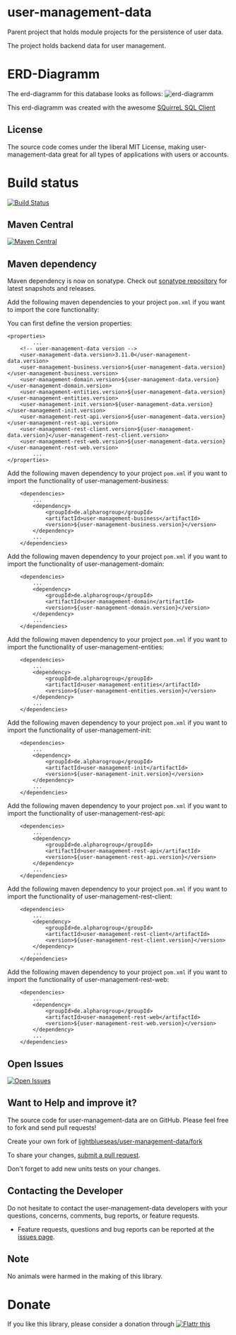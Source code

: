 # user-management-data

Parent project that holds module projects for the persistence of user data.

The project holds backend data for user management.

# ERD-Diagramm

The erd-diagramm for this database looks as follows: ![erd-diagramm](https://github.com/lightblueseas/user-management-data/blob/develop/user-init/src/main/resources/erd/erd-diagramm-users.png)

This erd-diagramm was created with the awesome [SQuirreL SQL Client](http://squirrel-sql.sourceforge.net/)

## License

The source code comes under the liberal MIT License, making user-management-data great for all types of applications with users or accounts.

# Build status
[![Build Status](https://travis-ci.org/lightblueseas/user-management-data.svg?branch=master)](https://travis-ci.org/lightblueseas/user-management-data)

## Maven Central

[![Maven Central](https://maven-badges.herokuapp.com/maven-central/de.alpharogroup/user-management-data/badge.svg)](https://maven-badges.herokuapp.com/maven-central/de.alpharogroup/user-management-data)

## Maven dependency

Maven dependency is now on sonatype.
Check out [sonatype repository](https://oss.sonatype.org/index.html#nexus-search;gav~de.alpharogroup~user-management-data~~~) for latest snapshots and releases.

Add the following maven dependencies to your project `pom.xml` if you want to import the core functionality:

You can first define the version properties:

	<properties>
			...
		<!-- user-management-data version -->
		<user-management-data.version>3.11.0</user-management-data.version>
		<user-management-business.version>${user-management-data.version}</user-management-business.version>
		<user-management-domain.version>${user-management-data.version}</user-management-domain.version>
		<user-management-entities.version>${user-management-data.version}</user-management-entities.version>
		<user-management-init.version>${user-management-data.version}</user-management-init.version>
		<user-management-rest-api.version>${user-management-data.version}</user-management-rest-api.version>
		<user-management-rest-client.version>${user-management-data.version}</user-management-rest-client.version>
		<user-management-rest-web.version>${user-management-data.version}</user-management-rest-web.version>
			...
	</properties>

Add the following maven dependency to your project `pom.xml` if you want to import the functionality of user-management-business:

		<dependencies>
			...
			<dependency>
				<groupId>de.alpharogroup</groupId>
				<artifactId>user-management-business</artifactId>
				<version>${user-management-business.version}</version>
			</dependency>
			...
		</dependencies>

Add the following maven dependency to your project `pom.xml` if you want to import the functionality of user-management-domain:

		<dependencies>
			...
			<dependency>
				<groupId>de.alpharogroup</groupId>
				<artifactId>user-management-domain</artifactId>
				<version>${user-management-domain.version}</version>
			</dependency>
			...
		</dependencies>

Add the following maven dependency to your project `pom.xml` if you want to import the functionality of user-management-entities:

		<dependencies>
			...
			<dependency>
				<groupId>de.alpharogroup</groupId>
				<artifactId>user-management-entities</artifactId>
				<version>${user-management-entities.version}</version>
			</dependency>
			...
		</dependencies>

Add the following maven dependency to your project `pom.xml` if you want to import the functionality of user-management-init:

		<dependencies>
			...
			<dependency>
				<groupId>de.alpharogroup</groupId>
				<artifactId>user-management-init</artifactId>
				<version>${user-management-init.version}</version>
			</dependency>
			...
		</dependencies>

Add the following maven dependency to your project `pom.xml` if you want to import the functionality of user-management-rest-api:

		<dependencies>
			...
			<dependency>
				<groupId>de.alpharogroup</groupId>
				<artifactId>user-management-rest-api</artifactId>
				<version>${user-management-rest-api.version}</version>
			</dependency>
			...
		</dependencies>

Add the following maven dependency to your project `pom.xml` if you want to import the functionality of user-management-rest-client:

		<dependencies>
			...
			<dependency>
				<groupId>de.alpharogroup</groupId>
				<artifactId>user-management-rest-client</artifactId>
				<version>${user-management-rest-client.version}</version>
			</dependency>
			...
		</dependencies>

Add the following maven dependency to your project `pom.xml` if you want to import the functionality of user-management-rest-web:

		<dependencies>
			...
			<dependency>
				<groupId>de.alpharogroup</groupId>
				<artifactId>user-management-rest-web</artifactId>
				<version>${user-management-rest-web.version}</version>
			</dependency>
			...
		</dependencies>
		 
## Open Issues
[![Open Issues](https://img.shields.io/github/issues/astrapi69/user-management-data.svg?style=flat)](https://github.com/astrapi69/user-management-data/issues) 

## Want to Help and improve it? ###

The source code for user-management-data are on GitHub. Please feel free to fork and send pull requests!

Create your own fork of [lightblueseas/user-management-data/fork](https://github.com/lightblueseas/user-management-data/fork)

To share your changes, [submit a pull request](https://github.com/lightblueseas/user-management-data/pull/new/master).

Don't forget to add new units tests on your changes.

## Contacting the Developer

Do not hesitate to contact the user-management-data developers with your questions, concerns, comments, bug reports, or feature requests.
- Feature requests, questions and bug reports can be reported at the [issues page](https://github.com/lightblueseas/user-management-data/issues).

## Note

No animals were harmed in the making of this library.

# Donate

If you like this library, please consider a donation through 
<a href="https://flattr.com/submit/auto?fid=r7vp62&url=https%3A%2F%2Fgithub.com%2Flightblueseas%2Fuser-management-data" target="_blank">
<img src="http://button.flattr.com/flattr-badge-large.png" alt="Flattr this" title="Flattr this" border="0">
</a>
